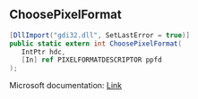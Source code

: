 ## ChoosePixelFormat

```csharp
[DllImport("gdi32.dll", SetLastError = true)]
public static extern int ChoosePixelFormat(
   IntPtr hdc,
   [In] ref PIXELFORMATDESCRIPTOR ppfd
);
```

Microsoft documentation: [Link](https://docs.microsoft.com/en-us/windows/win32/api/wingdi/nf-wingdi-choosepixelformat)

